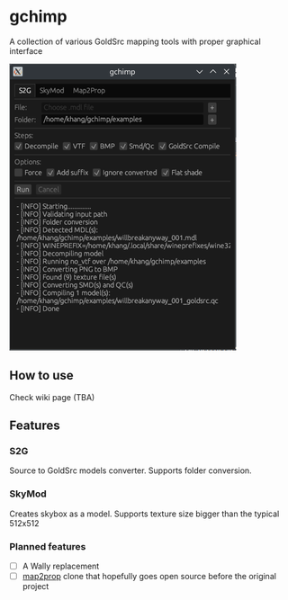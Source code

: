 # gchimp

A collection of various GoldSrc mapping tools with proper graphical interface

![default](./docs/screenshot_s2g_populated.png)

## How to use

Check wiki page (TBA)

## Features

### S2G

Source to GoldSrc models converter. Supports folder conversion.

### SkyMod

Creates skybox as a model. Supports texture size bigger than the typical 512x512

### Planned features

- [ ] A Wally replacement
- [ ] [map2prop](https://erty-gamedev.github.io/Docs-Map2Prop/) clone that hopefully goes open source before the original project
